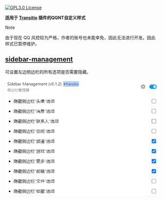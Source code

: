 [![GPL3.0 License](https://img.shields.io/badge/license-GPL3.0-blue.svg?style=flat)](https://opensource.org/license/GPL-3.0)

**适用于 [Transitio](https://github.com/PRO-2684/transitio) 插件的QQNT自定义样式**

> [!NOTE]
> 由于现在 QQ 风控较为严格，作者的账号也未能幸免，因此无法进行开发。因此样式已暂停维护。
>

## [sidebar-management](./sidebar-management.css)

可设置左边侧边栏的所有选项是否需要隐藏。

![sidebar-management](./images/sidebar-management.png)
